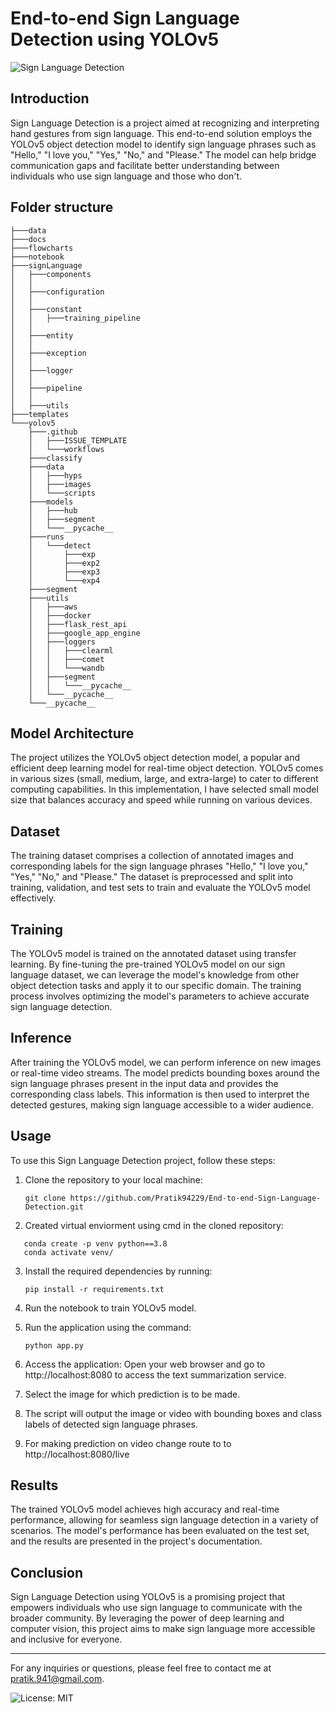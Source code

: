 # End-to-end Sign Language Detection using YOLOv5

![Sign Language Detection](https://news.uga.edu/wp-content/uploads/2019/09/nonverbal-signals-810x486.jpg)

## Introduction

Sign Language Detection is a project aimed at recognizing and interpreting hand gestures from sign language. This end-to-end solution employs the YOLOv5 object detection model to identify sign language phrases such as "Hello," "I love you," "Yes," "No," and "Please." The model can help bridge communication gaps and facilitate better understanding between individuals who use sign language and those who don't.

## Folder structure
```
├───data
├───docs
├───flowcharts
├───notebook
├───signLanguage
│   ├───components
│   │   
│   ├───configuration
│   │  
│   ├───constant
│   │   ├───training_pipeline
│   │   
│   ├───entity
│   │   
│   ├───exception
│   │   
│   ├───logger
│   │ 
│   ├───pipeline
│   │  
│   ├───utils
├───templates
└───yolov5
    ├───.github
    │   ├───ISSUE_TEMPLATE
    │   └───workflows
    ├───classify
    ├───data
    │   ├───hyps
    │   ├───images
    │   └───scripts
    ├───models
    │   ├───hub
    │   ├───segment
    │   └───__pycache__
    ├───runs
    │   └───detect
    │       ├───exp
    │       ├───exp2
    │       ├───exp3
    │       └───exp4
    ├───segment
    ├───utils
    │   ├───aws
    │   ├───docker
    │   ├───flask_rest_api
    │   ├───google_app_engine
    │   ├───loggers
    │   │   ├───clearml
    │   │   ├───comet
    │   │   └───wandb
    │   ├───segment
    │   │   └───__pycache__
    │   └───__pycache__
    └───__pycache__
```

## Model Architecture

The project utilizes the YOLOv5 object detection model, a popular and efficient deep learning model for real-time object detection. YOLOv5 comes in various sizes (small, medium, large, and extra-large) to cater to different computing capabilities. In this implementation, I have selected small model size that balances accuracy and speed while running on various devices.

## Dataset

The training dataset comprises a collection of annotated images and corresponding labels for the sign language phrases "Hello," "I love you," "Yes," "No," and "Please." The dataset is preprocessed and split into training, validation, and test sets to train and evaluate the YOLOv5 model effectively.

## Training

The YOLOv5 model is trained on the annotated dataset using transfer learning. By fine-tuning the pre-trained YOLOv5 model on our sign language dataset, we can leverage the model's knowledge from other object detection tasks and apply it to our specific domain. The training process involves optimizing the model's parameters to achieve accurate sign language detection.

## Inference

After training the YOLOv5 model, we can perform inference on new images or real-time video streams. The model predicts bounding boxes around the sign language phrases present in the input data and provides the corresponding class labels. This information is then used to interpret the detected gestures, making sign language accessible to a wider audience.

## Usage

To use this Sign Language Detection project, follow these steps:

1. Clone the repository to your local machine:
   ```
   git clone https://github.com/Pratik94229/End-to-end-Sign-Language-Detection.git
   ```
2. Created virtual enviorment using cmd in the cloned repository:
```
   conda create -p venv python==3.8
   conda activate venv/
```
3. Install the required dependencies by running:
   ```
   pip install -r requirements.txt
   ```

4. Run the notebook to train YOLOv5 model.

5. Run the application using the command:
   ```
   python app.py
   ```
6. Access the application: Open your web browser and go to http://localhost:8080 to access the text summarization service.

7. Select the image for which prediction is to be made.

8. The script will output the image or video with bounding boxes and class labels of detected sign language phrases.

9. For making prediction on video change route to to http://localhost:8080/live

## Results

The trained YOLOv5 model achieves high accuracy and real-time performance, allowing for seamless sign language detection in a variety of scenarios. The model's performance has been evaluated on the test set, and the results are presented in the project's documentation.

## Conclusion

Sign Language Detection using YOLOv5 is a promising project that empowers individuals who use sign language to communicate with the broader community. By leveraging the power of deep learning and computer vision, this project aims to make sign language more accessible and inclusive for everyone.

---

For any inquiries or questions, please feel free to contact me at pratik.941@gmail.com.

![License: MIT](https://img.shields.io/badge/License-MIT-yellow.svg)
